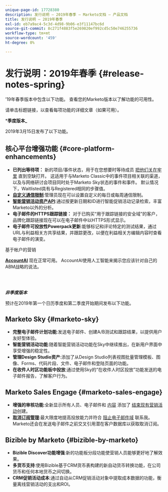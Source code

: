 ```yaml
---
unique-page-id: 17728380
description: 发行说明 — 2019年春季 — Marketo文档 — 产品文档
title: 发行说明 — 2019年春季
exl-id: eb7a9ac4-5c3d-4d98-9b06-e3f11147bc6d
source-git-commit: 8c271f4883f5e269820ef992cd5c50e746255736
workflow-type: tm+mt
source-wordcount: '459'
ht-degree: 0%

---
```


# 发行说明：2019年春季 {#release-notes-spring}

’19年春季版本中包含以下功能。 查看您的Marketo版本以了解功能的可用性。

请单击标题链接，以查看每项功能的详细文章（如果可用）。

***季度版本_**

2019年3月15日发布了以下功能。

## 核心平台增强功能 {#core-platform-enhancements}

* **已列出等待项：** 新的项目/事件状态，用于在您想要时等待成员 [把他们关在牢里](/help/marketo/product-docs/core-marketo-concepts/smart-campaigns/program-flow-actions/change-program-status.md) 直到空缺打开。 这适用于与Marketo Classic中的事件项目相关联的渠道，以及与网络研讨会项目同时处于Marketo Sky状态的事件和事件。 默认情况下，Waitlisted具有与Registered相同的步骤值。
* **[自定义通信限制](/help/marketo/product-docs/administration/email-setup/enable-communication-limits.md)**:管理员现在可以设置自定义的每日或每周通信限制。
* **[智能营销活动资产API](https://developers.marketo.com/rest-api/assets/campaigns/)**:通过按更新日期和ID进行智能促销活动记录检索，丰富Marketo以外的分析。
* **电子邮件的HTTPS跟踪链接：** 对于已购买“用于跟踪链接的安全域”的客户，品牌化跟踪链接现在可以在电子邮件中以HTTPS形式显示。
* **电子邮件可投放性Powerpack更新**:能够标记和评论特定的测试结果，通过URL与利益相关方共享结果，并跟踪更改，以便在利益相关方编辑内容时查看电子邮件的演变。

基于帐户的营销

**[AccountAI](/help/marketo/product-docs/target-account-management/account-profiling/account-profiling-ranking-and-tuning.md)** 现在正常可用。 AccountAI使用人工智能来揭示您应该针对自己的ABM战略的说法。

<br> 

**_非季度版本_**

预计在2019年第一个日历季度和第二季度开始期间发布以下功能。

## Marketo Sky {#marketo-sky}

* **完整电子邮件计划功能**:发送电子邮件、创建A/B测试和跟踪结果，以提供用户友好型体验。
* **智能营销活动功能**:随着智能营销活动功能在Sky中继续推出，在新用户界面中享受增强的稳定性。
* **管理Design Studio资产**:添加了从Design Studio列表视图批量管理模板、图像、Forms、代码片段、文件、电子邮件和登陆页面的功能。
* **在收件人时区功能板中投放**:通过使用Sky的“在收件人时区投放”功能发送的电子邮件报告，了解客户行为。

## Marketo Sales Engage {#marketo-sales-engage}

* **增强的审核功能**:全新显示所有人员、电子邮件和 [内容](/help/marketo/product-docs/marketo-sales-connect/templates/view-template-list-as-another-user.md) 添加了 [结束现有营销活动](/help/marketo/product-docs/marketo-sales-connect/campaigns/view-campaigns-list-as-another-user.md)创建。
* **[取消订阅管理](/help/marketo/product-docs/marketo-sales-connect/email/unsubscribes/marketo-unsubscribe-check.md)**:最大限度地提高投放能力并符合 [阻止电子邮件域](/help/marketo/product-docs/marketo-sales-connect/admin/blocked-domains.md) 联系我。 Marketo还会在发送电子邮件之前交叉引用潜在客户数据库以获取取消订阅。

## Bizible by Marketo {#bizible-by-marketo}

* **Bizible Discover功能增强**:新的功能板分段功能使营销人员能够更好地了解效果。
* **多货币支持**:使用Bizible基于CRM货币表构建的新自动货币转换功能，在公司货币和任何本地货币之间切换。
* **CRM促销活动成本**:通过自动从CRM促销活动对象中提取成本数据的功能，衡量离线营销活动的支出和ROI。
